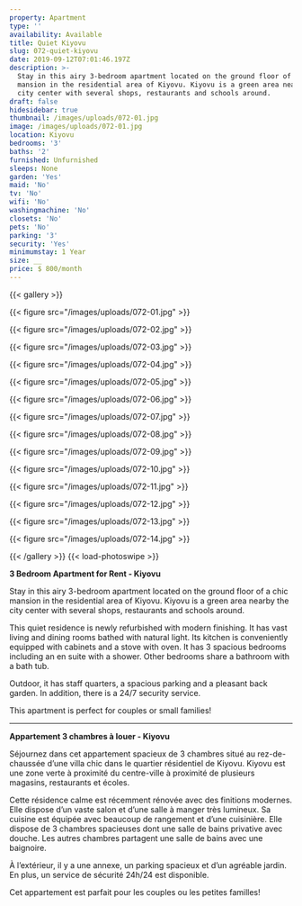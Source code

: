 ```yaml
---
property: Apartment
type: ''
availability: Available
title: Quiet Kiyovu
slug: 072-quiet-kiyovu
date: 2019-09-12T07:01:46.197Z
description: >-
  Stay in this airy 3-bedroom apartment located on the ground floor of a chic
  mansion in the residential area of Kiyovu. Kiyovu is a green area nearby the
  city center with several shops, restaurants and schools around.
draft: false
hidesidebar: true
thumbnail: /images/uploads/072-01.jpg
image: /images/uploads/072-01.jpg
location: Kiyovu
bedrooms: '3'
baths: '2'
furnished: Unfurnished
sleeps: None
garden: 'Yes'
maid: 'No'
tv: 'No'
wifi: 'No'
washingmachine: 'No'
closets: 'No'
pets: 'No'
parking: '3'
security: 'Yes'
minimumstay: 1 Year
size: __
price: $ 800/month
---
```

{{< gallery >}} 

{{< figure src="/images/uploads/072-01.jpg" >}} 

{{< figure src="/images/uploads/072-02.jpg" >}}

 {{< figure src="/images/uploads/072-03.jpg" >}} 

{{< figure src="/images/uploads/072-04.jpg" >}}

{{< figure src="/images/uploads/072-05.jpg" >}}

 {{< figure src="/images/uploads/072-06.jpg" >}}

 {{< figure src="/images/uploads/072-07.jpg" >}}

 {{< figure src="/images/uploads/072-08.jpg" >}}

{{< figure src="/images/uploads/072-09.jpg" >}} 

{{< figure src="/images/uploads/072-10.jpg" >}}

 {{< figure src="/images/uploads/072-11.jpg" >}} 

{{< figure src="/images/uploads/072-12.jpg" >}}

{{< figure src="/images/uploads/072-13.jpg" >}}

{{< figure src="/images/uploads/072-14.jpg" >}}

 {{< /gallery >}} {{< load-photoswipe >}}

**3 Bedroom Apartment for Rent - Kiyovu**

Stay in this airy 3-bedroom apartment located on the ground floor of a chic mansion in the residential area of Kiyovu. Kiyovu is a green area nearby the city center with several shops, restaurants and schools around.

This quiet residence is newly refurbished with modern finishing. It has vast living and dining rooms bathed with natural light. Its kitchen is conveniently equipped with cabinets and a stove with oven.  It has 3 spacious bedrooms including an en suite with a shower. Other bedrooms share a bathroom with a bath tub. 

Outdoor, it has staff quarters, a spacious parking and a pleasant back garden. In addition, there is a 24/7 security service.

This apartment is perfect for couples or small families! 

- - -

**Appartement 3 chambres à louer - Kiyovu**

Séjournez dans cet appartement spacieux de 3 chambres situé au rez-de-chaussée d’une villa chic dans le quartier résidentiel de Kiyovu. Kiyovu est une zone verte à proximité du centre-ville à proximité de plusieurs magasins, restaurants et écoles.

Cette résidence calme est récemment rénovée avec des finitions modernes. Elle dispose d’un vaste salon et d’une salle à manger très lumineux. Sa cuisine est équipée avec beaucoup de rangement et d’une cuisinière. Elle dispose de 3 chambres spacieuses dont une salle de bains privative avec douche. Les autres chambres partagent une salle de bains avec une baignoire.

À l’extérieur, il y a une annexe, un parking spacieux et d’un agréable jardin. En plus, un service de sécurité 24h/24 est disponible.

Cet appartement est parfait pour les couples ou les petites familles!
